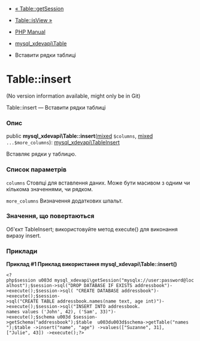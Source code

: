 - [« Table::getSession](mysql-xdevapi-table.getsession.md)
- [Table::isView »](mysql-xdevapi-table.isview.md)

- [PHP Manual](index.md)
- [mysql_xdevapi\Table](class.mysql-xdevapi-table.md)
- Вставити рядки таблиці

# Table::insert

(No version information available, might only be in Git)

Table::insert — Вставити рядки таблиці

### Опис

public
**mysql_xdevapi\Table::insert**([mixed](language.types.declarations.md#language.types.declarations.mixed)
`$columns`,
[mixed](language.types.declarations.md#language.types.declarations.mixed)
`...$more_columns`):
[mysql_xdevapi\TableInsert](class.mysql-xdevapi-tableinsert.md)

Вставляє рядки у таблицю.

### Список параметрів

`columns`
Стовпці для вставлення даних. Може бути масивом з одним чи кількома
значеннями, чи рядком.

`more_columns`
Визначення додаткових шпальт.

### Значення, що повертаються

Об'єкт TableInsert; використовуйте метод execute() для виконання виразу
insert.

### Приклади

**Приклад #1 Приклад використання **mysql_xdevapi\Table::insert()****

` <?php$session u003d mysql_xdevapi\getSession("mysqlx://user:password@localhost");$session->sql("DROP DATABASE IF EXISTS addressbook")->execute();$session->sql( "CREATE DATABASE addressbook")->execute();$session->sql("CREATE TABLE addressbook.names(name text, age int)")->execute();$session->sql("INSERT INTO addressbook. names values ('John', 42), ('Sam', 33)")->execute();$schema u003d $session->getSchema("addressbook");$table  u003du003d$schema->getTable("names ");$table ->insert("name", "age") ->values(["Suzanne", 31],["Julie", 43]) ->execute();?> `
